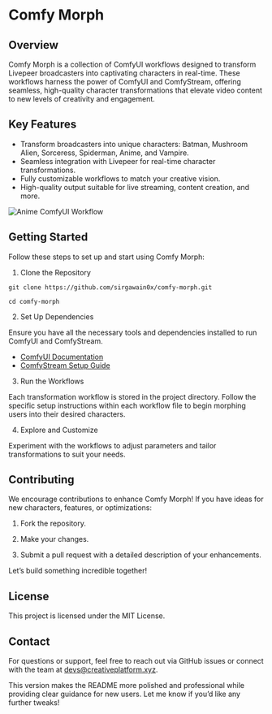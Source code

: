 # Comfy Morph

## Overview

Comfy Morph is a collection of ComfyUI workflows designed to transform Livepeer broadcasters into captivating characters in real-time. These workflows harness the power of ComfyUI and ComfyStream, offering seamless, high-quality character transformations that elevate video content to new levels of creativity and engagement.

## Key Features
- Transform broadcasters into unique characters: Batman, Mushroom Alien, Sorceress, Spiderman, Anime, and Vampire.
- Seamless integration with Livepeer for real-time character transformations.
- Fully customizable workflows to match your creative vision.
- High-quality output suitable for live streaming, content creation, and more.

![Anime ComfyUI Workflow](https://ibb.co/7RN4kz4)

## Getting Started

Follow these steps to set up and start using Comfy Morph:

1. Clone the Repository

`git clone https://github.com/sirgawain0x/comfy-morph.git`

`cd comfy-morph`

2. Set Up Dependencies

Ensure you have all the necessary tools and dependencies installed to run ComfyUI and ComfyStream.

- [ComfyUI Documentation](https://github.com/comfyanonymous/ComfyUI?tab=readme-ov-file)
- [ComfyStream Setup Guide](https://livepeer.notion.site/ComfyStream-Dev-Environment-Setup-15d0a3485687802e9528d26050142d82#78d0750730e14700a59ea114e8baa1f9)

3. Run the Workflows

Each transformation workflow is stored in the project directory. Follow the specific setup instructions within each workflow file to begin morphing users into their desired characters.

4. Explore and Customize

Experiment with the workflows to adjust parameters and tailor transformations to suit your needs.

## Contributing

We encourage contributions to enhance Comfy Morph! If you have ideas for new characters, features, or optimizations:
	
 1.	Fork the repository.
	
 2.	Make your changes.
	
 3.	Submit a pull request with a detailed description of your enhancements.

Let’s build something incredible together!

## License

This project is licensed under the MIT License.

## Contact

For questions or support, feel free to reach out via GitHub issues or connect with the team at devs@creativeplatform.xyz.

This version makes the README more polished and professional while providing clear guidance for new users. Let me know if you’d like any further tweaks!
